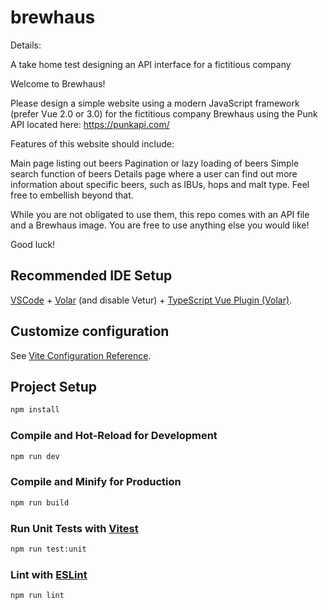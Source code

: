 # brewhaus

 Details:

A take home test designing an API interface for a fictitious company

Welcome to Brewhaus!

Please design a simple website using a modern JavaScript framework (prefer Vue 2.0 or 3.0) for the fictitious company Brewhaus using the Punk API located here: https://punkapi.com/

Features of this website should include:

Main page listing out beers
Pagination or lazy loading of beers
Simple search function of beers
Details page where a user can find out more information about specific beers, such as IBUs, hops and malt type.
Feel free to embellish beyond that.

While you are not obligated to use them, this repo comes with an API file and a Brewhaus image. You are free to use anything else you would like!

Good luck!

## Recommended IDE Setup

[VSCode](https://code.visualstudio.com/) + [Volar](https://marketplace.visualstudio.com/items?itemName=Vue.volar) (and disable Vetur) + [TypeScript Vue Plugin (Volar)](https://marketplace.visualstudio.com/items?itemName=Vue.vscode-typescript-vue-plugin).

## Customize configuration

See [Vite Configuration Reference](https://vitejs.dev/config/).

## Project Setup

```sh
npm install
```

### Compile and Hot-Reload for Development

```sh
npm run dev
```

### Compile and Minify for Production

```sh
npm run build
```

### Run Unit Tests with [Vitest](https://vitest.dev/)

```sh
npm run test:unit
```

### Lint with [ESLint](https://eslint.org/)

```sh
npm run lint
```
